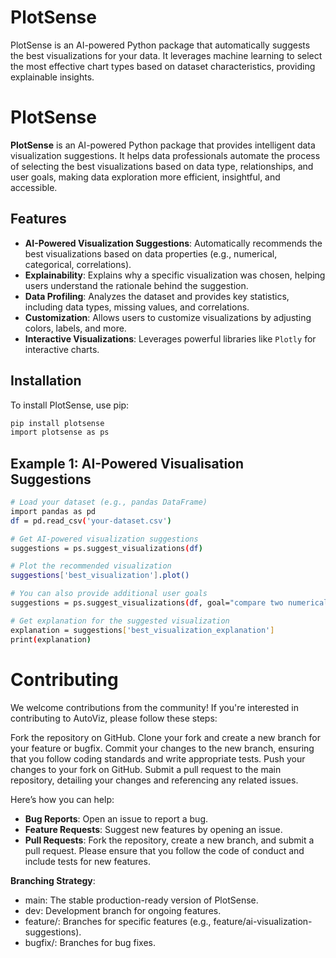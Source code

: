# PlotSense
PlotSense is an AI-powered Python package that automatically suggests the best visualizations for your data. It leverages machine learning to select the most effective chart types based on dataset characteristics, providing explainable insights.

# PlotSense

**PlotSense** is an AI-powered Python package that provides intelligent data visualization suggestions. It helps data professionals automate the process of selecting the best visualizations based on data type, relationships, and user goals, making data exploration more efficient, insightful, and accessible.

## Features

- **AI-Powered Visualization Suggestions**: Automatically recommends the best visualizations based on data properties (e.g., numerical, categorical, correlations).
- **Explainability**: Explains why a specific visualization was chosen, helping users understand the rationale behind the suggestion.
- **Data Profiling**: Analyzes the dataset and provides key statistics, including data types, missing values, and correlations.
- **Customization**: Allows users to customize visualizations by adjusting colors, labels, and more.
- **Interactive Visualizations**: Leverages powerful libraries like `Plotly` for interactive charts.

## Installation

To install PlotSense, use pip:

```bash
pip install plotsense
import plotsense as ps
```
## Example 1: AI-Powered Visualisation Suggestions
```bash
# Load your dataset (e.g., pandas DataFrame)
import pandas as pd
df = pd.read_csv('your-dataset.csv')

# Get AI-powered visualization suggestions
suggestions = ps.suggest_visualizations(df)

# Plot the recommended visualization
suggestions['best_visualization'].plot()

# You can also provide additional user goals
suggestions = ps.suggest_visualizations(df, goal="compare two numerical variables")

# Get explanation for the suggested visualization
explanation = suggestions['best_visualization_explanation']
print(explanation)

```
# Contributing
We welcome contributions from the community! If you're interested in contributing to AutoViz, please follow these steps:

Fork the repository on GitHub.
Clone your fork and create a new branch for your feature or bugfix.
Commit your changes to the new branch, ensuring that you follow coding standards and write appropriate tests.
Push your changes to your fork on GitHub.
Submit a pull request to the main repository, detailing your changes and referencing any related issues.

Here’s how you can help:
- **Bug Reports**: Open an issue to report a bug.
- **Feature Requests**: Suggest new features by opening an issue.
- **Pull Requests**: Fork the repository, create a new branch, and submit a pull request.
Please ensure that you follow the code of conduct and include tests for new features.

**Branching Strategy**:
- main: The stable production-ready version of PlotSense.
- dev: Development branch for ongoing features.
- feature/<feature-name>: Branches for specific features (e.g., feature/ai-visualization-suggestions).
- bugfix/<bug-name>: Branches for bug fixes.

